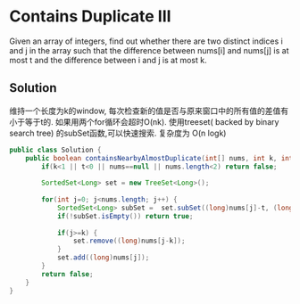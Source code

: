 # Contains Duplicate III

Given an array of integers, find out whether there are two distinct indices i and j in the array such that the difference between nums[i] and nums[j] is at most t and the difference between i and j is at most k.

## Solution

维持一个长度为k的window, 每次检查新的值是否与原来窗口中的所有值的差值有小于等于t的. 如果用两个for循环会超时O(nk). 使用treeset( backed by binary search tree) 的subSet函数,可以快速搜索. 复杂度为 O(n logk)

```java
public class Solution {
    public boolean containsNearbyAlmostDuplicate(int[] nums, int k, int t) {
        if(k<1 || t<0 || nums==null || nums.length<2) return false;  
          
        SortedSet<Long> set = new TreeSet<Long>();  
          
        for(int j=0; j<nums.length; j++) {  
            SortedSet<Long> subSet =  set.subSet((long)nums[j]-t, (long)nums[j]+t+1);  
            if(!subSet.isEmpty()) return true;  
              
            if(j>=k) {  
                set.remove((long)nums[j-k]);  
            }  
            set.add((long)nums[j]);  
        }  
        return false;  
    }
}
```